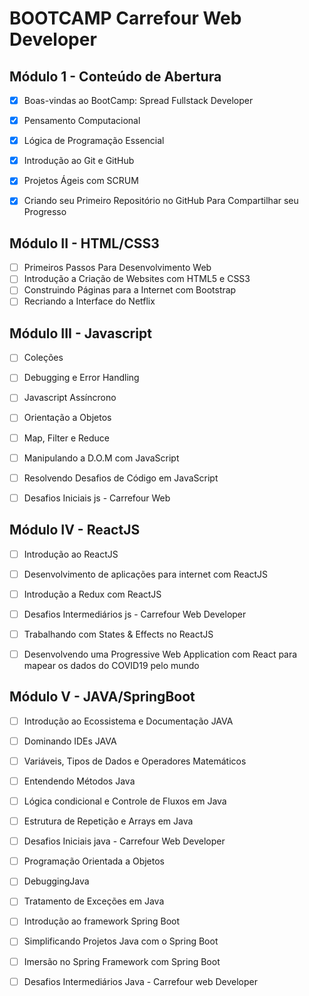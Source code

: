 # BOOTCAMP  Carrefour Web Developer

## Módulo 1 - Conteúdo de Abertura

- [x] Boas-vindas ao BootCamp: Spread Fullstack Developer

- [x] Pensamento Computacional
- [x] Lógica de Programação Essencial
- [x] Introdução ao Git e GitHub
- [x] Projetos Ágeis com SCRUM
- [x] Criando seu Primeiro Repositório no GitHub Para Compartilhar seu Progresso

## Módulo II - HTML/CSS3

- [ ] Primeiros Passos Para Desenvolvimento Web
- [ ] Introdução a Criação de Websites com HTML5 e CSS3
- [ ] Construindo Páginas para a Internet com Bootstrap
- [ ] Recriando a Interface do Netflix

## Módulo III - Javascript

- [ ] Coleções

- [ ] Debugging e Error Handling

- [ ] Javascript Assíncrono

- [ ] Orientação a Objetos

- [ ] Map, Filter e Reduce

- [ ] Manipulando a D.O.M com JavaScript

- [ ] Resolvendo Desafios de Código em JavaScript

- [ ] Desafios Iniciais js - Carrefour  Web

  

## Módulo IV - ReactJS

- [ ] Introdução ao ReactJS

- [ ] Desenvolvimento de aplicações para internet com ReactJS

- [ ] Introdução a Redux com ReactJS

- [ ] Desafios Intermediários js - Carrefour Web Developer

- [ ] Trabalhando com States & Effects no ReactJS

- [ ] Desenvolvendo uma Progressive Web Application com React para mapear os dados do COVID19 pelo mundo

  

## Módulo V -  JAVA/SpringBoot

- [ ] Introdução ao Ecossistema e Documentação JAVA

- [ ] Dominando IDEs JAVA

- [ ] Variáveis, Tipos de Dados e Operadores Matemáticos

- [ ] Entendendo Métodos Java

- [ ] Lógica condicional e Controle de Fluxos em Java

- [ ] Estrutura de Repetição e Arrays em Java

- [ ] Desafios Iniciais java - Carrefour Web Developer

- [ ] Programação Orientada a Objetos

- [ ] DebuggingJava

- [ ] Tratamento de Exceções em Java

- [ ] Introdução ao framework Spring Boot

- [ ] Simplificando Projetos Java com o Spring Boot

- [ ] Imersão no Spring Framework com Spring Boot

- [ ] Desafios Intermediários Java - Carrefour web Developer

  

